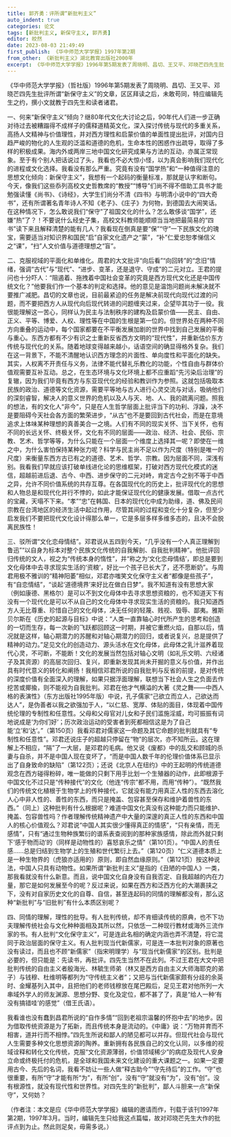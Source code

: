 ```yaml
---
title: 郭齐勇：评所谓“新批判主义”
auto_indent: true
categories: 论文
tags: [新批判主义, 新保守主义, 郭齐勇]
editor: 皎然
date: 2023-08-03 21:49:49
first_publish: 《华中师范大学学报》1997年第2期
from_other: 《新批判主义》湖北教育出版社2000年
excerpt: 《华中师范大学学报》1996年第5期发表了周晓明、昌切、王又平、邓晓芒四先生批评所谓“新保守主义”的文章，区区拜读之后，未敢苟同，特应编辑先生之约，撰小文就教于四先生和读者诸君。
---
```

《华中师范大学学报》（哲社版）1996年第5期发表了周晓明、昌切、王又平、邓晓芒四先生批评所谓“新保守主义”的文章，区区拜读之后，未敢苟同，特应编辑先生之约，撰小文就教于四先生和读者诸君。

一、何来“新保守主义”倾向？继80年代文化大讨论之后，90年代人们进一步正确对待过去被糟蹋得不成样子的儒释道精英文化，深入探讨传统与现代的多重关系，高扬人文精神与价值理性，并对西方理性和启蒙价值的单面性提出批评，对国内日趋严峻的物化的人生观的泛滥和道德的危机，生命本性的困惑作出疏导，取得了多样的积极成果。海内外或两岸三地中国文化研究成果与方法的互动，亦属正常现象。至于有个别人把话说过了头，我看也不必大惊小怪，以为真会影响我们现代化的进程或文化选择。我看没有那么严重。究竟有没有“国学热”和“一种值得注意的思想文化倾向：新保守主义”，我想有一个起码的衡量标准，那就是认字和断句。今天，像我们这些忝列高校文史哲教席的“教授”“博导”们尚不得不借助工具书才能勉强读懂《尚书》、《诗经》，大学生们尚分不清《四书》与明清小说中的“四大奇书”，还有所谓著名青年诗人不知《老子》、《庄子》为何物，到德国去大闹笑话。在这种情况下，怎么敢说我们“保守”了祖国文化的什么？怎么敢侈谈“国学”，还嫌“热”了？！不要说什么经史子集，高校文科教师能顺顺当当地把最简易的“四书”读下来且解释清楚的能有几人？我看现在倒真是要“保”“守”一下民族文化的瑰宝，需要适当对知识界和国民“启”自家文化遗产之“蒙”，“补”仁爱忠恕孝悌信义之“课”，“扫”人文价值与道德理想之“盲”。

二、克服视域的平面化和单维化。周君的大文批评“向后看”“向回转”的“念旧”情绪，强调“古代”与“现代”、“进步、变革，还是退守、守成”的二元对立。王君的提问也十分吓人：“阻遏着、拖拽着中国社会变革的究竟是西方现代文化还是中国传统文化？”他要我们作一个基本的判定和选择。他的意见是温饱问题尚未解决就不要推广减肥。昌切的文章也说，目前最紧迫的任务是解决前现代向现代过渡的问题，而不要把西方人从现代向后现代转进的问题缠夹过来，企望毕其功于一役。我很能理解这一苦心，同样认为民主与法制秩序的建构及启蒙价值——民主、自由、正义、平等、博爱、人权、理性等在中国的生根是第一位的。但世界处在两种不同方向重叠的运动中，每个国家都要在不平衡发展加剧的世界中找到自己发展的平衡与重心。东西方都有不少有识之士重新反省西方文明的“现代性”，并重新估价东方传统与现代化的关系。随着地球变得越来越小，话语空间的确显得格外复杂。我们在这一背景下，不能不清醒地认识西方理念的片面性、单向度性和平面化的缺失。其实，人权离不开责任与义务，法律不能代替礼乐教化的功能，个性自由与群体价值观需要互补互动。总之，在生态环境与文化环境上都不应重蹈“先污染后治理”的复辙，因为我们毕竟有西方与东亚现代化的经验和教训作为参照。这就包括吸取本民族的政治、道德等文化资源，需要平等地与古人进行心灵交流与对话，吸纳他们的深刻睿智，解决人的意义世界的危机以及人与天、地、人、我的疏离问题。照我的想法，有的文化人“非今”，只是在人生哲学层面上批评当下的功利、浮躁，决不是要阻碍今天社会各方面的繁荣进步，“从古”也不是要回到古代社会，而是在意境追求上体味某种理想的真善美合一之境。人们有不同的现实关怀、当下关怀，也有不同的长远关怀、终极关怀，文化有不同的层面——政治、经济、社会、民俗、宗教、艺术、哲学等等，为什么只能在一个层面一个维度上选择其一呢？即使在一维之中，为什么害怕保持某种张力呢？科学与民主尚不足以作为尺度（特别是唯一的尺度）来衡量东西方古已有之的道德、艺术、哲学、宗教。因为层面不同，深浅有别。我看我们早就应该打破单线进化论的思维框架，打破对西方现代化模式的迷信，超越前进后退、古今、中西、进步保守的二元对峙，肯定古今之别不等于中西之异，允许不同价值系统的共存互尊。在各国现代化的历史上，批评现代化的思想和人物总是和现代化并行不悖的，如此才能保证现代化的健康发展。借取一点古代的宝藏，天塌不下来。“孝”“忠”在韩国、日本的现代化中成为助缘，道、佛及民间宗教在台湾地区的经济生活中起过作用，尽管其间的过程和变化十分复杂，但至少启发我们不要把现代文化设计得那么单一，它是多层多样多维多态的，且决不会脱离民族性！

三、驳所谓“文化恋母情结”。邓君说从五四到今天，“几乎没有一个人真正理解到鲁迅”“以自身为标本对整个民族文化传统的自我解剖、自我批判精神”。他批评回归传统的文人，视之为“传统本身的惰性”，并“称之为‘文化恋母情结’，即总是要到文化母体中去寻求现实生活的‘资粮’，好比一个孩子已长大了，还不愿断奶”。与周君用极不雅训的“精神阳萎”相似，邓君亦嗤笑文化保守主义者“都像是些孩子”，有“自恋情结”，“谈起‘道德境界’来好比在做白日梦”。我不知道有没有思想大家（例如康德、黑格尔）是可以不到文化母体中去寻求思想资粮的，也不知道天下有没有一个现代化是可以不从自己的文化母体中寻求现实生活的资粮的。我只知道西方人无比尊重、珍惜自己的文化母体，决无任何的轻蔑、贱视、毁辱、鄙夷。雅斯贝尔斯在《历史的起源与目标》中说：“人类一直靠轴心时代所产生的思考和创造的一切而生存，每一次新的飞跃都回顾这一时期，并被它重燃火焰，自那以后，情况就是这样，轴心期潜力的苏醒和对轴心期潜力的回归，或者说复兴，总是提供了精神的动力。”足见文化的创造动力、源头活水在文化母体，此母体之乳汁滋养着现代心灵，不可断，不能断！文化的发展当然包括对轴心文明（如礼乐文明、六经诸子及其资源）的高层次回归、复兴，即重新发现其尚未开掘的意义与价值，并作出具有时代意义的转化和阐扬！我相信邓君所说的自我批判与反省的前提，是对传统的深度价值有全面深入的理解，如果只据浮面理解，联想当下社会人生之负面去作挖苦或揶揄，则不能视为自我批判。邓君在他才气横溢的大著《灵之舞——中西人格的表演性》（东方出版社1995年版）中说，孔子儒家“己欲立而立人，己欲达而达人”，是伪善者以我之欲强加于人，“以仁慈、宽厚、体贴的面目，体现着中国传统伦理的专制性和任意性。父母和父母官对儿女和子民们滥施淫威，均可振振有词地说成是‘为你们好’；历次政治运动的受害者到死都相信这是为了自己能‘立’和‘达’。”（第150页）我看邓君对儒家这一命题及其它命题的批判就具有“专制性和任意性”。邓君还说庄子的超越只停留在“物”的层次，亦不知所云。这在理解上不相应，“隔”了一大层，是邓君的毛病。他又说《废都》中的乱交和顾城的杀妻与自杀，并不是中国人现在变坏了，“而是中国人数千年的伦理价值体系已显示出了自身致命的缺陷”（第122页）；还说《北京人在纽约》中的王起明的传统道德观念在西方碰得粉碎，唯一能做的只剩下用手比划一个生殖器的动作，此即根源于中国文化不过只是“传种接代”的文化（他连“传宗”都不用，而用“传种”）。“既然我们的传统文化植根于生物学上的传种接代，它就没有能力用真正人性的东西去溶化人心中非人性的、善性的东西，而只是掩盖、包容甚至保存和维护着兽性的东西。”（同上）这种批判有什么根据呢？难道中国文化真没有这种能力而只能维护、掩盖、包容兽性吗？作者理解传统精神遗产中大量的深邃的真正人性的东西和中国人的核心价值观么？邓君说“中国人其实很少懂得真正的情感”，“只有亲情，而无感情”，只有“通过生物种族繁衍的谱系表查阅到的那种家族感情，除此而外就只剩下‘感于物而动’的（同样是动物性的）喜怒哀乐之情”（第101页）。“中国人的责任感……总是归结到生物学上的生殖和世代繁衍上去。”（第120页）“仁义道德本质上是一种生物界的（虎狼亦适用的）原则，即自然血缘原则。”（第121页）按这种说法，中国人只具有动物性。如果所谓“新批判主义”是指的《丑陋的中国人》一类，那我看就没有什么新意。而且，说中国文化自身没有自我否定、自我超越的内在力量，那它是如何发展至今的呢？反过来说，如果在西方和泛西方化的大潮裹挟之下，没有对自家历史文化的自尊、自信，甚至连起码的同情的理解都没有，那么这种“新批判”与“旧批判”有什么本质区别呢？

四、同情的理解，理性的批导。有人批判传统，却不肯细读传统的原典，也不下功夫理解传统社会与文化种种面相及其所以然，只依恁一二种现行教材或海外三流作家的书。有人批判“文化保守主义”，可是连此名相的确定内涵也弄不清楚，将它混同于政治层面的保守主义。有人批判现当代新儒家，可是连一本批判对象的原著也没有读过，而且也不顾“新儒家”（指宋明理学）与“现当代新儒家”的区别。批判是必要的，但只能是：先读书，再批评。四先生当然不在此列。不过王君在大文中把批判传统的自由主义者殷海光、林毓生师弟（林又是西方自由主义大师海耶克的弟子）与钱穆、杜维明等都列为“守传统主义者”；又把与当代新儒家颇有分歧的余英时、金耀基列入其中，且把他们的老师钱穆放在尾巴殿后，足见王君对他所列一大串域外学人的师友渊源、思想分野、变化及定位，都不甚了了，真是“给人一种‘有没有搞错哇’的感觉”（借王氏语）。

我看谁也没有蠢到昌君所说的“自作多情”“回到老祖宗温馨的怀抱中去”的地步。因为借取传统资源是为了拓新，而且传统本身是流动的。《中庸》说：“万物并育而不相害，道并行而不相悖。”四先生所说和鄙人的陋见都可以并存。但现代社会与现代人生需要多种文化思想资源的陶养。重新拥有各民族自己的文化认同，以多维的视域诠释和转化文化传统，克服“文化资源薄弱，价值领域稀少”的病症及现代人安身立命或终极托付的危机，是全球和我国未来文化建设的重大课题之一。如果一定要用古今、先后的名词，我看不妨让一些人做“释古助今”“守先待后”的工作。“守”也很重要，有所“守”才能有所“为”，有所“创”，没有“守”就没有“为”，没有“创”。没有根源性，就没有现代性和世界性。对四先生的“新批判”，鄙人斗胆来一点“新保守”，又何妨？

（作者注：本文是应《华中师范大学学报》编辑的邀请而作，刊载于该刊1997年第2期，1997年3月。当时，编辑先生只给我这点篇幅，故对邓晓芒先生大作的批评点到为止。然此则足矣，毋需多说。）
